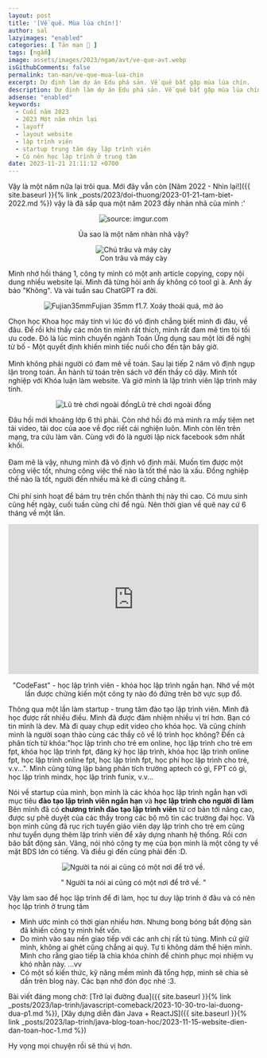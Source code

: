 ```yaml
---
layout: post
title: '[Về quê. Mùa lúa chín!]'
author: sal
lazyimages: "enabled"
categories: [ Tản mạn 📓 ]
tags: [ngẫm]
image: assets/images/2023/ngam/avt/ve-que-avt.webp
isGithubComments: false
permalink: tan-man/ve-que-mua-lua-chin
excerpt: Dự định làm dự án Edu phá sản. Về quê bắt gặp mùa lúa chín.
description: Dự định làm dự án Edu phá sản. Về quê bắt gặp mùa lúa chín.
adsense: "enabled"
keywords:
  - Cuối năm 2023
  - 2023 Một năm nhìn lại
  - layoff
  - layout website
  - lập trình viên
  - startup trung tâm dạy lập trình viên
  - Có nên học lập trình ở trung tâm
date: 2023-11-21 21:11:12 +0700
---
```


Vậy là một năm nữa lại trôi qua. Mới đây vẫn còn [Năm 2022 - Nhìn lại!]({{ site.baseurl }}{% link _posts/2023/doi-thuong/2023-01-21-tam-biet-2022.md %}) vậy là đã sắp qua một năm 2023 đầy nhãn nhã của mình :'

<div class="content" style="text-align:center; ">
<img src="https://i.imgur.com/cefJmVj.jpg" loading="lazy" class="lazyload img-thumb lazyimg"  title="source: imgur.com" />
<br><span class="image-caption"></span>
<p>Ủa sao là một năm nhàn nhã vậy?</p><img src="https://i.imgur.com/1PVWULr.jpg" title="Chú trâu và máy cày" loading="lazy" class="lazyload img-thumb lazyimg"/>
<br><span class="image-caption">Con trâu và máy cày</span></div>

Mình nhớ hồi tháng 1, công ty mình có một anh article copying, copy nội dung nhiều website lại. Mình đã từng hỏi anh ấy không có tool gì à. Anh ấy bảo "Không". Và vài tuần sau ChatGPT ra đời.

<div class="content" style="text-align:center; "><img loading="lazy" class="lazyload img-thumb lazyimg" src="https://i.imgur.com/5MozYi5.jpg" title="Fujian35mm" /><span class="image-caption">Fujian 35mm f1.7. Xoáy thoái quá, mờ ảo</span><br></div><p>
Chọn học Khoa học máy tính vì lúc đó vô định chẳng biết mình đi đâu, về đâu. Để rồi khi thấy các môn tin mình rất thích, mình rất đam mê tìm tòi tối ưu code. Đó là lúc mình chuyển ngành Toán Ứng dụng sau một lời đề nghị từ bố - Một quyết định khiến mình tiếc nuối cho đến tận bây giờ.<br><br>
Mình không phải người có đam mê về toán. Sau lại tiếp 2 năm vô định ngụp lặn trong toán. Ăn hành từ toán trên sách vở đến thầy cô dậy. Mình tốt nghiệp với Khóa luận làm website. Và giờ mình là lập trình viên lập trình máy tính.</p>
<div class="content" style="text-align:center; "><img loading="lazy" class="lazyload img-thumb lazyimg" src="https://i.imgur.com/GPaHobl.jpg" title="Lũ trẻ chơi ngoài đồng" /><span class="image-caption">Lũ trẻ chơi ngoài đồng</span><br></div><p>
Đâu hồi mới khoảng lớp 6 thì phải. Còn nhớ hồi đó mà mình ra mấy tiệm net tải video, tải doc của aoe về đọc riết cái nghiện luôn. Mình còn lên trên mạng, tra cứu làm văn. Cùng với đó là người lập nick facebook sớm nhất khối.<br><br>
Đam mê là vậy, nhưng mình đã vô định vô định mãi. Muốn tìm được một công việc tốt, nhưng công việc thế nào là tốt thế nào là xấu. Đồng nghiệp thế nào là tốt, người đến nhiều mà kẻ đi cũng chẳng ít.<br><br>
Chi phí sinh hoạt để bám trụ trên chốn thành thị này thì cao. Có mưu sinh cũng hết ngày, cuối tuần cũng chỉ để ngủ. Nên thời gian về quê nay cứ 6 tháng về một lần.<br></p>
<div class="video-container">
<iframe width="695" height="391" src="https://www.youtube.com/embed/gbbDPVwhsuM" title="Trở thành lập trình viên cùng CodeFast" frameborder="0" allow="accelerometer; autoplay; clipboard-write; encrypted-media; gyroscope; picture-in-picture; web-share" allowfullscreen></iframe><br></div>
<p style="text-align:center; ">"CodeFast" - học lập trình viên - khóa học lập trình ngắn hạn. Nhớ về một lần được chứng kiến một công ty nào đó đứng trên bờ vực sụp đổ.</p>

Thông qua một lần làm startup - trung tâm đào tạo lập trình viên. Mình đã học được rất nhiều điều. Mình đã được đảm nhiệm nhiều vị trí hơn. Bạn có tin mình là dev. Mà đi quay chụp edit video cho khóa học. Và cũng chính mình là người soạn thảo cùng các thầy cô về lộ trình học không? Đến cả phân tích từ khóa:"học lập trình cho trẻ em online, học lập trình cho trẻ em fpt, khóa học lập trình fpt, đăng ký học lập trình, khóa học lập trình online fpt, học lập trình online fpt, học lập trình fpt, học phí học lập trình cho trẻ, v.v...". Mình cũng từng lập bảng phân tích trường aptech có gì, FPT có gì, học lập trình mindx, học lập trình funix, v.v...

Nói về startup của mình, bọn mình là các khóa học lập trình ngắn hạn với mục tiêu **đào tạo lập trình viên ngắn hạn** và **học lập trình cho người đi làm**
Bên mình đã có **chương trình đào tạo lập trình viên** từ cơ bản tới nâng cao, được sự phê duyệt của các thầy trong các bộ mô tin các trường đại học. Và bọn mình cũng đã rục rịch tuyển giáo viên dạy lập trình cho trẻ em cũng như tuyển dụng thêm lập trình viên để xây dựng nhanh hệ thống. Rồi cơn bão bất động sản. Vâng, nói nhỏ công ty mẹ của bọn mình là một công ty về mặt BDS lớn có tiếng. Và điều gì đến cũng phải đến :D.

<div class="content" style="text-align:center; "><img src="https://i.imgur.com/227dA3C.jpg" title="Người ta nói ai cũng có một nơi để trở về." /><p>" Người ta nói ai cũng có một nơi để trở về. "</p></div>

Vậy làm sao để học lập trình để đi làm, học tư duy lập trình ở đâu và có nên học lập trình ở trung tâm

* Mình ước mình có thời gian nhiều hơn. Nhưng bong bóng bất động sản đã khiến công ty mình hết vốn.
* Do mình vào sau nến giao tiếp với các anh chị rất tù túng. Mình cứ giữ mình, không ai ghét cũng chẳng ai quý. Tự ti không dám thể hiện mình. Mình cho rằng giao tiếp là chìa khóa chính để chinh phục mọi nhiệm vụ khó nhằn này.
...vv
* Có một số kiến thức, kỹ năng mềm mình đã tổng hợp, mình sẽ chia sẻ dần trên blog này. Các bạn nhớ đón đọc nhé :3.

Bài viết đáng mong chờ: [Trở lại đường đua]({{ site.baseurl }}{% link _posts/2023/lap-trinh/javascript-comeback/2023-10-30-tro-lai-duong-dua-p1.md %}), [Xây dựng diễn đàn Java + ReactJS]({{ site.baseurl }}{% link _posts/2023/lap-trinh/java-blog-toan-hoc/2023-11-15-website-dien-dan-toan-hoc-1.md %})

Hy vọng mọi chuyện rồi sẽ thú vị hơn.

<style>
iframe{margin:auto;display:block}.video-container{position:relative;padding-bottom:56.25%}.video-container iframe{position:absolute;top:0;left:0;width:100%;height:100%}.video{aspect-ratio:16/9;width:100%}
</style>




